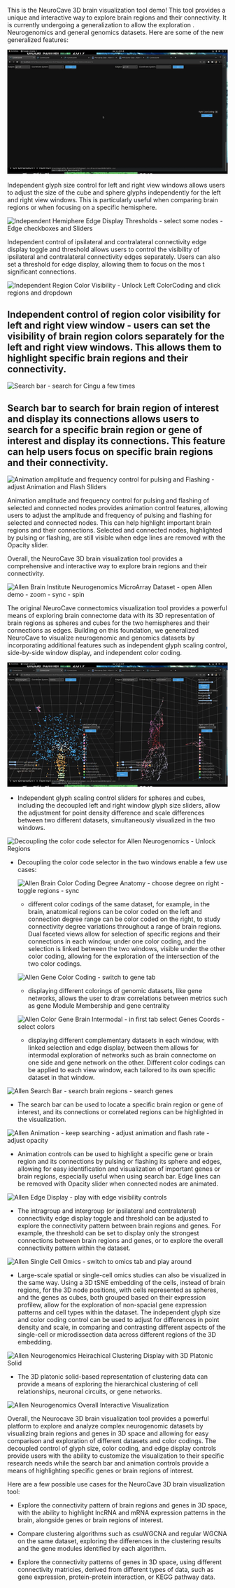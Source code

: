 This is the NeuroCave 3D brain visualization tool demo! This tool provides a 
unique and interactive way to explore brain regions and their connectivity. It is currently
undergoing a generalization to allow the exploration . Neurogenomics and general genomics 
datasets. Here are some of the new generalized features:

![Independent Glyph Slider Control - zoom in - Sync - demo sliders](BrainGlyphs.gif)

Independent glyph size control for left and right view windows allows 
users to adjust the size of the cube and sphere glyphs independently for the left 
and right view windows. This is particularly useful when comparing brain regions or 
when focusing on a specific hemisphere.

![Independent Hemiphere Edge Display Thresholds - select some nodes - Edge checkboxes and Sliders](BrainEdges.gif)

Independent control of ipsilateral and contralateral connectivity edge display 
toggle and threshold allows users to control the visibility of ipsilateral 
and contralateral connectivity edges separately. Users can also set a threshold for 
edge display, allowing them to focus on the mos t significant connections.

![Independent Region Color Visibility - Unlock Left ColorCoding and click regions and dropdown](BrainRegions.gif)

Independent control of region color visibility for left and right view window - 
users can set the visibility of brain region colors separately for the left and 
right view windows. This allows them to highlight specific brain regions and their 
connectivity.
---
![Search bar - search for Cingu a few times](BrainSearch.gif)

Search bar to search for brain region of interest and display its connections allows users to search for a specific brain region or gene of interest 
and display its connections. This feature can help users focus on specific brain 
regions and their connectivity.
---
![Animation amplitude and frequency control for pulsing and Flashing - adjust Animation and Flash Sliders](BrainAnim.gif)

Animation amplitude and frequency control for pulsing and flashing of selected and 
connected nodes provides animation control features, allowing users to 
adjust the amplitude and frequency of pulsing and flashing for selected and 
connected nodes. This can help highlight important brain regions and their connections. 
Selected and connected nodes, highlighted by pulsing or flashing, are still visible
when edge lines are removed with the Opacity slider.

Overall, the NeuroCave 3D brain visualization tool provides a comprehensive and 
interactive way to explore brain regions and their connectivity.

![Allen Brain Institute Neurogenomics MicroArray Dataset - open Allen demo - zoom - sync - spin](AllenGenomics.gif)

The original NeuroCave connectomics visualization tool provides a powerful means of 
exploring brain connectome data with its 3D representation of brain regions as spheres 
and cubes for the two hemispheres 
and their connections as edges. Building on this foundation, we generalized NeuroCave to 
visualize neurogenomic and genomics datasets by incorporating additional features 
such as independent glyph scaling control, side-by-side window display, and independent 
color coding. 

![Allen Neurogenomics Glyph Scaling - unlock sliders - demo adjustment](AllenGlyphs.gif)

- Independent glyph scaling control sliders for spheres and cubes, including the decoupled 
left and right window glyph size sliders, allow the adjustment for point density difference 
and scale differences between two different datasets, simultaneously visualized in the two windows.

![Decoupling the color code selector for Allen Neurogenomics - Unlock Regions](AllenRegions.gif)

-  Decoupling the color code selector in the two windows enable a few use cases:

	![Allen Brain Color Coding Degree Anatomy - choose degree on right - toggle regions - sync](AllenDegree.gif)

	- different color codings of the same dataset, for example, in the brain, anatomical regions can be 
	color coded on the left and connection degree range can be color coded on the right, to study 
	connectivity degree variations throughout a range of brain regions. Dual faceted views allow for selection
   of specific regions and their connections in each window, under one color coding, and the selection is linked 
   between the two windows, visible under the other color coding, allowing for the exploration of the intersection
   of the two color codings.

	![Allen Gene Color Coding - switch to gene tab](AllenGeneCentrality.gif)

	- displaying different colorings of genomic datasets, like gene networks, allows the user to draw 
	correlations between metrics such as gene Module Membership and gene centrality 
	
	![Allen Color Gene Brain Intermodal - in first tab select Genes Coords - select colors](AllenIntermodal.gif)

	- displaying different complementary datasets in each window, with linked selection and edge display, 
	between them allows for intermodal exploration of networks such as brain connectome on one side and gene 
	network on the other. Different color codings can be applied to each view window, each tailored to its 
	own specific dataset in that window.

![Allen Search Bar - search brain regions - search genes](AllenSearch.gif)

- The search bar can be used to locate a specific brain region or gene of interest, and its connections 
or correlated regions can be highlighted in the visualization.

![Allen Animation - keep searching - adjust animation and flash rate - adjust opacity](AllenAnimations.gif)

- Animation controls can be used to highlight a specific gene or brain region and its connections by pulsing 
or flashing its sphere and edges, allowing for easy identification and visualization of important genes or 
brain regions, especially useful when using search bar. Edge lines can be removed with Opacity slider when 
connected nodes are animated.

![Allen Edge Display - play with edge visibility controls](AllenEdges.gif)

- The intragroup and intergroup (or ipsilateral and contralateral) connectivity edge display toggle and threshold 
can be adjusted to explore 
the connectivity pattern between brain regions and genes. For example, the threshold can be set to display only 
the strongest connections between brain regions and genes, or to explore the overall connectivity pattern within 
the dataset.

![Allen Single Cell Omics - switch to omics tab and play around](AllenOmics.gif)

- Large-scale spatial or single-cell omics studies can also be visualized in the same way. Using a 3D tSNE embedding of 
the cells, instead of brain regions, for the 3D node positions, with cells represented as spheres, and the genes as cubes,
both grouped based on their expression profilew, allow for the exploration of non-spacial gene expression patterns and 
cell types within the dataset. 
The independent glyph size and color coding control can be used to adjust for differences in point density and scale, 
in comparing and contrasting different aspects of the single-cell or microdissection data across different regions 
of the 3D embedding.

![Allen Neurogenomics Heirachical Clustering Display with 3D Platonic Solid]()

- The 3D platonic solid-based representation of clustering data can provide a means of
exploring the hierarchical clustering of cell relationships, neuronal circuits, or
gene networks.

![Allen Neurogenomics Overall Interactive Visualization](AllenNeuroGenomics.gif)

Overall, the Neurocave 3D brain visualization tool provides a powerful platform to explore and analyze complex 
neurogenomic datasets by visualizing brain regions and genes in 3D space and allowing for easy comparison and 
exploration of different datasets and color codings. The decoupled control of glyph size, color coding, and 
edge display controls provide users with the ability to customize the visualization to their specific 
research needs while the search bar and animation controls provide a means of highlighting specific genes or 
brain regions of interest. 

Here are a few possible use cases for the NeuroCave 3D brain visualization tool:

- Explore the connectivity pattern of brain regions and genes in 3D space, with the ability to highlight
	 lncRNA and mRNA expression patterns in the brain, alongside genes or brain regions of interest.

- Compare clustering algorithms such as csuWGCNA and regular WGCNA on the same dataset, exploring the 
	 differences in the clustering results and the gene modules identified by each algorithm.

- Explore the connectivity patterns of genes in 3D space, using different connectivity 
    matricies, derived from different types of data, such as gene expression, protein-protein interaction,
	or KEGG pathway data.